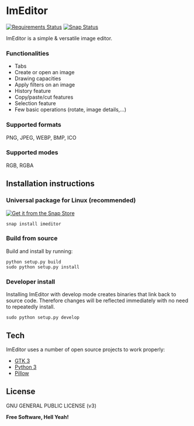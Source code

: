 # ImEditor

[![Requirements Status](https://requires.io/github/ImEditor/ImEditor/requirements.svg?branch=master)](https://requires.io/github/ImEditor/ImEditor/requirements/?branch=master)
[![Snap Status](https://build.snapcraft.io/badge/ImEditor/ImEditor.svg)](https://build.snapcraft.io/user/ImEditor/ImEditor)

ImEditor is a simple & versatile image editor.

### Functionalities

- Tabs
- Create or open an image
- Drawing capacities
- Apply filters on an image
- History feature
- Copy/paste/cut features
- Selection feature
- Few basic operations (rotate, image details,…)

### Supported formats

PNG, JPEG, WEBP, BMP, ICO

### Supported modes

RGB, RGBA

## Installation instructions

### Universal package for Linux (recommended)

[![Get it from the Snap Store](https://snapcraft.io/static/images/badges/en/snap-store-black.svg)](https://snapcraft.io/imeditor)

    snap install imeditor

### Build from source

Build and install by running:

    python setup.py build
    sudo python setup.py install

### Developer install

Installing ImEditor with develop mode creates binaries that link back to source code. Therefore changes will be reflected immediately with no need to repeatedly install.

    sudo python setup.py develop

## Tech

ImEditor uses a number of open source projects to work properly:

- [GTK 3](https://www.gtk.org)
- [Python 3](https://www.python.org)
- [Pillow](https://python-pillow.org)

## License

GNU GENERAL PUBLIC LICENSE (v3)

**Free Software, Hell Yeah!**
